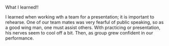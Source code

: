 What I learned!!

I learned when working wth a team for a presentation; it is important to rehearse. One of our team mates was very fearful of public speaking, so as a good wing man, one must assist others. With practicing or presentation, his nerves seem to cool off a bit. Then, as group grew confident in our performance.
